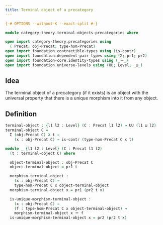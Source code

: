 ```yaml
---
title: Terminal object of a precategory
---
```


```agda
{-# OPTIONS --without-K --exact-split #-}

module category-theory.terminal-objects-precategories where

open import category-theory.precategories using
  ( Precat; obj-Precat; type-hom-Precat)
open import foundation.contractible-types using (is-contr)
open import foundation.dependent-pair-types using (Σ; pr1; pr2)
open import foundation-core.identity-types using (_＝_)
open import foundation.universe-levels using (UU; Level; _⊔_)
```

## Idea

The terminal object of a precategory (if it exists) is an object with the universal property that there is a unique morphism into it from any object.

## Definition

```agda
terminal-object : {l1 l2 : Level} (C : Precat l1 l2) → UU (l1 ⊔ l2)
terminal-object C =
  Σ (obj-Precat C) λ t →
    (x : obj-Precat C) → is-contr (type-hom-Precat C x t)

module _ {l1 l2 : Level} (C : Precat l1 l2)
  (t : terminal-object C) where

  object-terminal-object : obj-Precat C
  object-terminal-object = pr1 t

  morphism-terminal-object :
    (x : obj-Precat C) →
    type-hom-Precat C x object-terminal-object
  morphism-terminal-object x = pr1 (pr2 t x)

  is-unique-morphism-terminal-object :
    (x : obj-Precat C) →
    (f : type-hom-Precat C x object-terminal-object) →
    morphism-terminal-object x ＝ f
  is-unique-morphism-terminal-object x = pr2 (pr2 t x)
```
